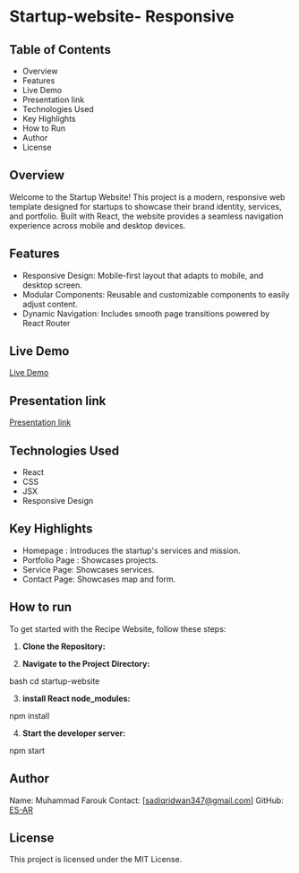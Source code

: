 # Startup-website- Responsive

## Table of Contents
- Overview
- Features
- Live Demo
- Presentation link
- Technologies Used
- Key Highlights
- How to Run
- Author
- License

## Overview

Welcome to the Startup Website! This project is a modern, responsive web template designed for startups to showcase their brand identity, services, and portfolio. Built with React, the website provides a seamless navigation experience across mobile and desktop devices.

## Features

- Responsive Design: 
Mobile-first layout that adapts to mobile,  and desktop screen.
- Modular Components: 
Reusable and customizable components to easily adjust content.
- Dynamic Navigation: 
Includes smooth page transitions powered by React Router
## Live Demo
[Live Demo](https://startup-website-wpn4.onrender.com)

## Presentation link
[Presentation link](https://www.loom.com/share/e95c5bd6e5f84908803b080e82eb2e81?sid=79fd2deb-c570-4789-b228-1fd44d171adb)
## Technologies Used
- React
- CSS 
- JSX
- Responsive Design

## Key Highlights

- Homepage : Introduces the startup's services and mission.
- Portfolio Page : Showcases projects.
- Service Page: Showcases services.
- Contact Page: Showcases map and form.

## How to run
To get started with the Recipe Website, follow these steps:

1. **Clone the Repository:**


2. **Navigate to the Project Directory:**

bash
cd startup-website


3. **install React node_modules:**

npm install

4. **Start the developer server:**

npm start
## Author
Name: Muhammad Farouk
Contact: [sadiqridwan347@gmail.com]
GitHub: [ES-AR](https://github.com/ES-AR)

## License
This project is licensed under the MIT License.